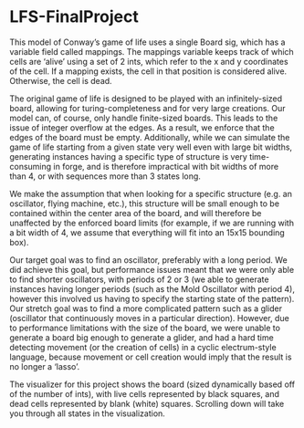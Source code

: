 # LFS-FinalProject

This model of Conway’s game of life uses a single Board sig, which has a variable field called mappings. The mappings variable keeps track of which cells are ‘alive’ using a set of 2 ints, which refer to the x and y coordinates of the cell. If a mapping exists, the cell in that position is considered alive. Otherwise, the cell is dead.

The original game of life is designed to be played with an infinitely-sized board, allowing for turing-completeness and for very large creations. Our model can, of course, only handle finite-sized boards. This leads to the issue of integer overflow at the edges. As a result, we enforce that the edges of the board must be empty. Additionally, while we can simulate the game of life starting from a given state very well even with large bit widths, generating instances having a specific type of structure is very time-consuming in forge, and is therefore impractical with bit widths of more than 4, or with sequences more than 3 states long.

We make the assumption that when looking for a specific structure (e.g. an oscillator, flying machine, etc.), this structure will be small enough to be contained within the center area of the board, and will therefore be unaffected by the enforced board limits (for example, if we are running with a bit width of 4, we assume that everything will fit into an 15x15 bounding box).

Our target goal was to find an oscillator, preferably with a long period. We did achieve this goal, but performance issues meant that we were only able to find shorter oscillators, with periods of 2 or 3 (we able to generate instances having longer periods (such as the Mold Oscillator with period 4), however this involved us having to specify the starting state of the pattern). Our stretch goal was to find a more complicated pattern such as a glider (oscillator that continuously moves in a particular direction). However, due to performance limitations with the size of the board, we were unable to generate a board big enough to generate a glider, and had a hard time detecting movement (or the creation of cells) in a cyclic electrum-style language, because movement or cell creation would imply that the result is no longer a ‘lasso’.

The visualizer for this project shows the board (sized dynamically based off of the number of ints), with live cells represented by black squares, and dead cells represented by blank (white) squares. Scrolling down will take you through all states in the visualization.

